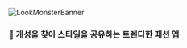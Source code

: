 ![LookMonsterBanner](https://github.com/LookMonster/.github/assets/102890390/684ae7f7-d4f9-4380-8116-4b0d7eddec19)
### 🎱 개성을 찾아 스타일을 공유하는 트렌디한 패션 앱
